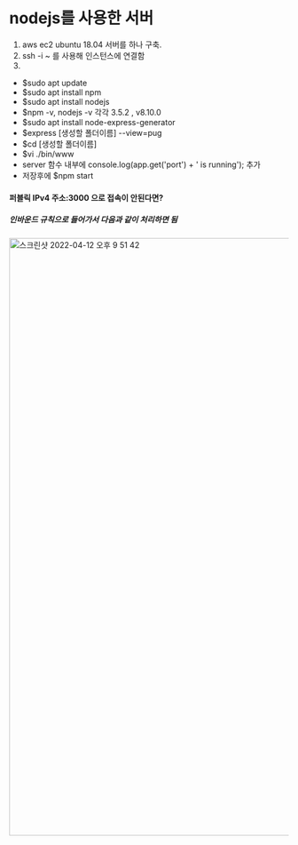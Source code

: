 # nodejs를 사용한 서버
1. aws ec2 ubuntu 18.04 서버를 하나 구축.
2. ssh -i ~ 를 사용해 인스턴스에 연결함
3. 
- $sudo apt update
- $sudo apt install npm
- $sudo apt install nodejs
- $npm -v, nodejs -v  각각 3.5.2 , v8.10.0
- $sudo apt install node-express-generator 
- $express [생성할 폴더이름] --view=pug
- $cd [생성할 폴더이름]
- $vi ./bin/www
- server 함수 내부에 console.log(app.get('port') + ' is running'); 추가
- 저장후에 $npm start

#### 퍼블릭 IPv4 주소:3000 으로 접속이 안된다면?
##### 인바운드 규칙으로 들어가서 다음과 같이 처리하면 됨
<img width="1076" alt="스크린샷 2022-04-12 오후 9 51 42" src="https://user-images.githubusercontent.com/54494793/162966738-bf69a374-2124-4011-bf97-14c9dd7febc2.png">
